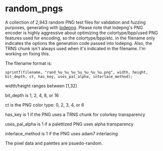 # random_pngs
A collection of 2,943 random PNG test files for validation and fuzzing purposes, generating with [lodepng](https://lodev.org/lodepng/). Please note that lodepng's PNG encoder is highly aggressive about optimizing the colortype/bpp/used PNG features used for encoding, so the colortype/bpp/etc. in the filename only indicates the options the generation code passed into lodepng. Also, the TRNS chunk isn't always used when it's indicated in the filename. I'm working on fixing this.

The filename format is:

```
sprintf(filename, "rand_%u_%u_%u_%u_%u_%u_%u.png", width, height, bit_depth, ct, has_key, uses_pal_alpha, interlace_method);
```

width/height ranges between [1,32]

bit_depth is 1, 2, 4, 8, or 16

ct is the PNG color type: 0, 2, 3, 4, or 6

has_key is 1 if the PNG uses a TRNS chunk for colorkey transparency

uses_pal_alpha is 1 if a palettized PNG uses alpha transparency

interlace_method is 1 if the PNG uses adam7 interlacing

The pixel data and palettes are psuedo-random.
